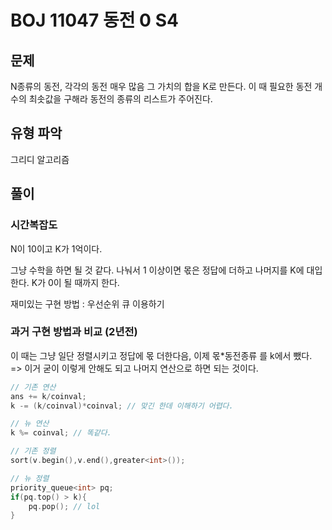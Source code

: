 # BOJ 11047 동전 0 S4

## 문제

N종류의 동전, 각각의 동전 매우 많음
그 가치의 합을 K로 만든다. 이 때 필요한 동전 개수의 최솟값을 구해라
동전의 종류의 리스트가 주어진다.

## 유형 파악

그리디 알고리즘

## 풀이

### 시간복잡도

N이 10이고 K가 1억이다.

그냥 수학을 하면 될 것 같다. 나눠서 1 이상이면 몫은 정답에 더하고 나머지를 K에 대입한다. K가 0이 될 때까지 한다.

재미있는 구현 방법 : 우선순위 큐 이용하기

### 과거 구현 방법과 비교 (2년전)

이 때는 그냥 일단 정렬시키고 정답에 몫 더한다음, 이제 몫*동전종류 를 k에서 뺐다. => 이거 굳이 이렇게 안해도 되고 나머지 연산으로 하면 되는 것이다.

```cpp
// 기존 연산
ans += k/coinval;
k -= (k/coinval)*coinval; // 맞긴 한데 이해하기 어렵다.

// 뉴 연산
k %= coinval; // 똑같다.

// 기존 정렬
sort(v.begin(),v.end(),greater<int>());

// 뉴 정렬
priority_queue<int> pq;
if(pq.top() > k){
    pq.pop(); // lol
}
```